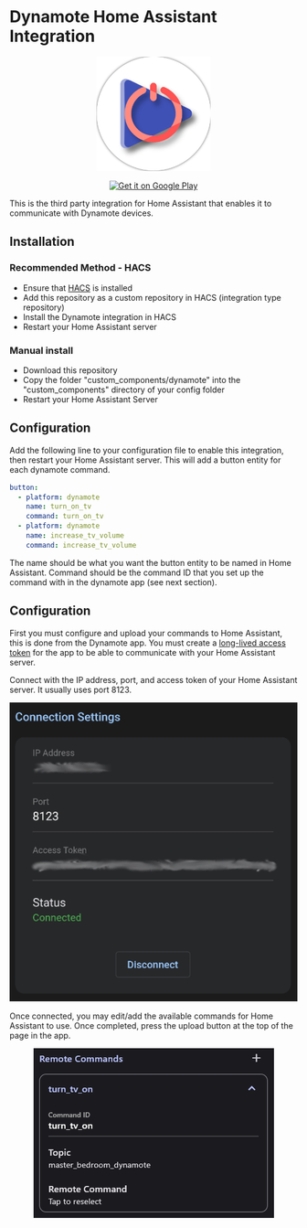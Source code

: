 # Dynamote Home Assistant Integration

<p align="center">
	<img src="images/logo.png" alt="" width="200" height="200">
</p>

<p align="center">
	<a href='https://play.google.com/store/apps/details?id=com.electricedge.dynamote'>
		<img alt='Get it on Google Play' src='https://play.google.com/intl/en_us/badges/static/images/badges/en_badge_web_generic.png' width="150"/>
	</a>
</p>

This is the third party integration for Home Assistant that enables it to communicate with Dynamote devices.

## Installation

### Recommended Method - HACS

- Ensure that [HACS](https://hacs.xyz/) is installed
- Add this repository as a custom repository in HACS (integration type repository)
- Install the Dynamote integration in HACS
- Restart your Home Assistant server

### Manual install

- Download this repository
- Copy the folder "custom_components/dynamote" into the "custom_components" directory of your config folder
- Restart your Home Assistant Server

## Configuration

Add the following line to your configuration file to enable this integration, then restart your Home Assistant server. This will add a button entity for each dynamote command.

```yaml
button:
  - platform: dynamote
    name: turn_on_tv
    command: turn_on_tv
  - platform: dynamote
    name: increase_tv_volume
    command: increase_tv_volume
```

The name should be what you want the button entity to be named in Home Assistant. Command should be the command ID that you set up the command with in the dynamote app (see next section).

## Configuration

First you must configure and upload your commands to Home Assistant, this is done from the Dynamote app. You must create a [long-lived access token](https://developers.home-assistant.io/docs/auth_api/#long-lived-access-token) for the app to be able to communicate with your Home Assistant server.

Connect with the IP address, port, and access token of your Home Assistant server. It usually uses port 8123.

<p align="center">
	<img src="images/hass_connection_settings_from_app.png" alt="">
</p>

Once connected, you may edit/add the available commands for Home Assistant to use. Once completed, press the upload button at the top of the page in the app.

<p align="center">
	<img src="images/remote_command_configuration_from_app.png" alt="">
</p>